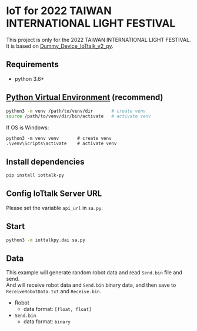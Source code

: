 # IoT for 2022 TAIWAN INTERNATIONAL LIGHT FESTIVAL

This project is only for the 2022 TAIWAN INTERNATIONAL LIGHT FESTIVAL.  
It is based on [Dummy_Device_IoTtalk_v2_py](https://github.com/IoTtalk/Dummy_Device_IoTtalk_v2_py).

## Requirements
* python 3.6+

## [Python Virtual Environment](https://docs.python.org/3/tutorial/venv.html) (recommend)

```bash
python3 -m venv /path/to/venv/dir       # create venv
source /path/to/venv/dir/bin/activate   # activate venv
```

If OS is Windows:

```shell
python3 -m venv venv       # create venv
.\venv\Scripts\activate    # activate venv
```

## Install dependencies

```bash
pip install iottalk-py
```

## Config IoTtalk Server URL

Please set the variable ```api_url``` in ```sa.py```.

## Start

```bash
python3 -m iottalkpy.dai sa.py
```

## Data
This example will generate random robot data and read `Send.bin` file and send.  
And will receive robot data and `Send.bin` binary data, and then save to `ReceiveRobotData.txt` and `Receive.bin`.

* Robot
  * data format: `[float, float]`
* `Send.bin`
  * data format: `binary`